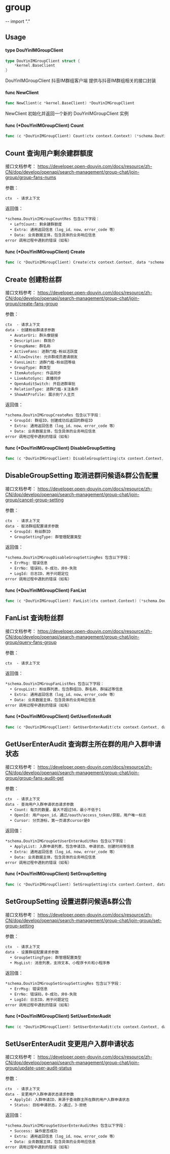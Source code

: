 # group
--
    import "."


## Usage

#### type DouYinIMGroupClient

```go
type DouYinIMGroupClient struct {
	*kernel.BaseClient
}
```

DouYinIMGroupClient 抖音IM群组客户端 提供与抖音IM群组相关的接口封装

#### func  NewClient

```go
func NewClient(c *kernel.BaseClient) *DouYinIMGroupClient
```
NewClient 初始化并返回一个新的 DouYinIMGroupClient 实例

#### func (*DouYinIMGroupClient) Count

```go
func (c *DouYinIMGroupClient) Count(ctx context.Context) (*schema.DouYinIMGroupCountRes, error)
```
## Count 查询用户剩余建群额度

接口文档参考：
https://developer.open-douyin.com/docs/resource/zh-CN/dop/develop/openapi/search-management/group-chat/join-group/group-fans-nums

参数：

    ctx  - 请求上下文

返回值：

    *schema.DouYinIMGroupCountRes 包含以下字段：
      • LeftCount: 剩余建群额度
      • Extra: 通用返回信息（log_id、now、error_code 等）
      • Data: 业务数据主体，包含具体的业务响应信息
    error 调用过程中遇到的错误（如有）

#### func (*DouYinIMGroupClient) Create

```go
func (c *DouYinIMGroupClient) Create(ctx context.Context, data *schema.DouYinIMGroupCreateReq) (*schema.DouYinIMGroupCreateRes, error)
```
## Create 创建粉丝群

接口文档参考：
https://developer.open-douyin.com/docs/resource/zh-CN/dop/develop/openapi/search-management/group-chat/join-group/create-fans-group

参数：

    ctx  - 请求上下文
    data - 创建粉丝群请求参数
      • AvatarUri: 群头像链接
      • Description: 群简介
      • GroupName: 群名称
      • ActiveFans: 进群门槛-粉丝活跃度
      • AllowInvite: 允许群成员邀请朋友
      • FansLimit: 进群门槛-粉丝团等级
      • GroupType: 群类型
      • ItemAutoSync: 作品同步
      • LiveAutoSync: 直播同步
      • OpenAuditSwitch: 开启进群审批
      • RelationType: 进群门槛-关注条件
      • ShowAtProfile: 展示到个人主页

返回值：

    *schema.DouYinIMGroupCreateRes 包含以下字段：
      • GroupId: 群组ID，创建成功后返回的群组ID
      • Extra: 通用返回信息（log_id、now、error_code 等）
      • Data: 业务数据主体，包含具体的业务响应信息
    error 调用过程中遇到的错误（如有）

#### func (*DouYinIMGroupClient) DisableGroupSetting

```go
func (c *DouYinIMGroupClient) DisableGroupSetting(ctx context.Context, data *schema.DouYinIMGroupDisableGroupSettingReq) (*schema.DouYinIMGroupDisableGroupSettingRes, error)
```
## DisableGroupSetting 取消进群问候语&群公告配置

接口文档参考：
https://developer.open-douyin.com/docs/resource/zh-CN/dop/develop/openapi/search-management/group-chat/join-group/cancel-group-setting

参数：

    ctx  - 请求上下文
    data - 取消群组配置请求参数
      • GroupId: 粉丝群ID
      • GroupSettingType: 群管理配置类型

返回值：

    *schema.DouYinIMGroupDisableGroupSettingRes 包含以下字段：
      • ErrMsg: 错误信息
      • ErrNo: 错误码，0-成功，非0-失败
      • LogId: 日志ID，用于问题定位
    error 调用过程中遇到的错误（如有）

#### func (*DouYinIMGroupClient) FanList

```go
func (c *DouYinIMGroupClient) FanList(ctx context.Context) (*schema.DouYinIMGroupFanListRes, error)
```
## FanList 查询粉丝群

接口文档参考：
https://developer.open-douyin.com/docs/resource/zh-CN/dop/develop/openapi/search-management/group-chat/join-group/query-fans-group

参数：

    ctx  - 请求上下文

返回值：

    *schema.DouYinIMGroupFanListRes 包含以下字段：
      • GroupList: 粉丝群列表，包含群组ID、群名称、群描述等信息
      • Extra: 通用返回信息（log_id、now、error_code 等）
      • Data: 业务数据主体，包含具体的业务响应信息
    error 调用过程中遇到的错误（如有）

#### func (*DouYinIMGroupClient) GetUserEnterAudit

```go
func (c *DouYinIMGroupClient) GetUserEnterAudit(ctx context.Context, data *schema.DouYinIMGroupGetUserEnterAuditReq) (*schema.DouYinIMGroupGetUserEnterAuditRes, error)
```
## GetUserEnterAudit 查询群主所在群的用户入群申请状态

接口文档参考：
https://developer.open-douyin.com/docs/resource/zh-CN/dop/develop/openapi/search-management/group-chat/join-group/group-fans-audit-get

参数：

    ctx  - 请求上下文
    data - 查询用户入群申请状态请求参数
      • Count: 每页的数量，最大不超过50，最小不低于1
      • OpenId: 用户open_id，通过/oauth/access_token/获取，用户唯一标志
      • Cursor: 分页游标，第一页请求cursor是0

返回值：

    *schema.DouYinIMGroupGetUserEnterAuditRes 包含以下字段：
      • ApplyList: 入群申请列表，包含申请ID、申请状态、创建时间等信息
      • Extra: 通用返回信息（log_id、now、error_code 等）
      • Data: 业务数据主体，包含具体的业务响应信息
    error 调用过程中遇到的错误（如有）

#### func (*DouYinIMGroupClient) SetGroupSetting

```go
func (c *DouYinIMGroupClient) SetGroupSetting(ctx context.Context, data *schema.DouYinIMGroupSetGroupSettingReq) (*schema.DouYinIMGroupSetGroupSettingRes, error)
```
## SetGroupSetting 设置进群问候语&群公告

接口文档参考：
https://developer.open-douyin.com/docs/resource/zh-CN/dop/develop/openapi/search-management/group-chat/join-group/set-group-setting

参数：

    ctx  - 请求上下文
    data - 设置群组配置请求参数
      • GroupSettingType: 群管理配置类型
      • MsgList: 消息列表，支持文本、小程序卡片和小程序券

返回值：

    *schema.DouYinIMGroupSetGroupSettingRes 包含以下字段：
      • ErrMsg: 错误信息
      • ErrNo: 错误码，0-成功，非0-失败
      • LogId: 日志ID，用于问题定位
    error 调用过程中遇到的错误（如有）

#### func (*DouYinIMGroupClient) SetUserEnterAudit

```go
func (c *DouYinIMGroupClient) SetUserEnterAudit(ctx context.Context, data *schema.DouYinIMGroupSetUserEnterAuditReq) (*schema.DouYinIMGroupSetUserEnterAuditRes, error)
```
## SetUserEnterAudit 变更用户入群申请状态

接口文档参考：
https://developer.open-douyin.com/docs/resource/zh-CN/dop/develop/openapi/search-management/group-chat/join-group/update-user-audit-status

参数：

    ctx  - 请求上下文
    data - 变更用户入群申请状态请求参数
      • ApplyId: 入群申请ID，来源于查询群主所在群的用户入群申请状态
      • Status: 目标申请状态，2-通过，3-拒绝

返回值：

    *schema.DouYinIMGroupSetUserEnterAuditRes 包含以下字段：
      • Success: 操作是否成功
      • Extra: 通用返回信息（log_id、now、error_code 等）
      • Data: 业务数据主体，包含具体的业务响应信息
    error 调用过程中遇到的错误（如有）
